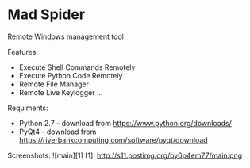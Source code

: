 # Mad Spider
Remote Windows management tool

Features:
- Execute Shell Commands Remotely
- Execute Python Code Remotely
- Remote File Manager
- Remote Live Keylogger
...

Requiments:
- Python 2.7 - download from https://www.python.org/downloads/
- PyQt4 - download from https://riverbankcomputing.com/software/pyqt/download

Screenshots:
![main][1]
[1]: http://s11.postimg.org/by6p4em77/main.png
